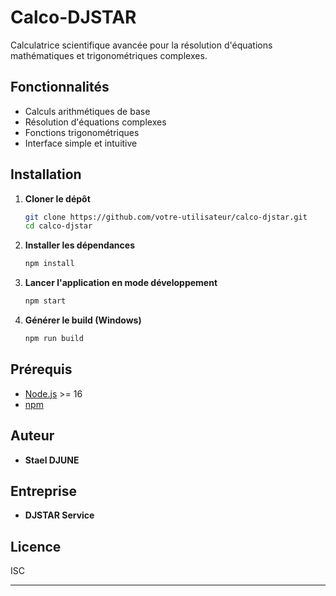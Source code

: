 # Calco-DJSTAR

Calculatrice scientifique avancée pour la résolution d'équations mathématiques et trigonométriques complexes.

## Fonctionnalités
- Calculs arithmétiques de base
- Résolution d'équations complexes
- Fonctions trigonométriques
- Interface simple et intuitive

## Installation

1. **Cloner le dépôt**
   ```bash
   git clone https://github.com/votre-utilisateur/calco-djstar.git
   cd calco-djstar
   ```
2. **Installer les dépendances**
   ```bash
   npm install
   ```
3. **Lancer l'application en mode développement**
   ```bash
   npm start
   ```
4. **Générer le build (Windows)**
   ```bash
   npm run build
   ```

## Prérequis
- [Node.js](https://nodejs.org/) >= 16
- [npm](https://www.npmjs.com/)

## Auteur
- **Stael DJUNE**

## Entreprise
- **DJSTAR Service**

## Licence
ISC

---
